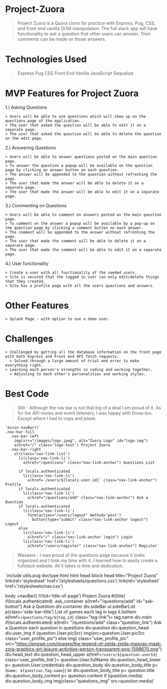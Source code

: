 # Project-Zuora
  > Project Zuora is a Quora clone for practice with Express, Pug, CSS, and front end vanilla DOM manipulation. The full stack app will have functionality to ask a question that other users can answer.  Then comments can be made on those answers.

# Technologies Used
  > Express
  > Pug
  > CSS
  > Front End Vanilla JavaScript
  > Sequalize

# MVP Features for Project Zuora
  1.) Asking Questions

    > Users will be able to ask questions which will show up on the questions page of the application.
    > The user that asked the question will be able to edit it on a separate page.
    > The user that asked the question will be able to delete the question on the edit page.

  2.) Answering Questions

    > Users will be able to answer questions posted on the main question page.
    > To answer the question a popup will be available on the question page by clicking an answer button on each question.
    > The answer will be appended to the question without refreshing the page.
    > The user that made the answer will be able to delete it on a separate page.
    > The user that made the answer will be able to edit it on a separate page.

   3.) Commenting on Questions

    > Users will be able to comment on answers posted on the main question page.
    > To comment on the answer a popup will be available by a pop-up on the question page by clicking a comment button on each answer.
    > The comment will be appended to the answer without refreshing the page.
    > The user that made the comment will be able to delete it on a separate page.
    > The user that made the comment will be able to edit it on a separate page.

   4.) User functionality

    > Create a user with all functionality of the seeded users.
    > Site is secured that the logged in user can only edit/delete things that they created.
    > Site has a profile page with all the users questions and answers.

# Other Features

    > Splash Page - with option to use a demo user.

# Challenges
    > Challenged by getting all the database information on the front page with both Express and Front end API fetch requests.
      > Solved through a large amount of trial and error to make everything right.
    > Learning each person's strengths in coding and working together.
      > Adjusting to each other's personalities and working styles.

# Best Code
  > Stili - Although the nav bar is not that big of a deal I am proud of it.  As for the API routes and event listeners, I was happy with those too. Except where I had to copy and paste.

    `mixin navBar()
    .nav-bar-full
      .nav-bar-left
        img(src="/images/logo.jpeg", alt="Zuora Logo" id="logo-img")
        a(href="/" class='logo-text') Project Zuora
      .nav-bar-right
        ul(class='nav-link-list')
          li(class='nav-link-li')
            a(href="/questions" class="nav-link-anchor") Questions List

          if locals.authenticated
            li(class='nav-link-li')
              a(href=`/users/${locals.user.id}` class="nav-link-anchor") Profile
          if locals.authenticated
            li(class='nav-link-li')
              a(href="/questions/add" class="nav-link-anchor") Ask a Question
          if locals.authenticated
            li(class='nav-link-li')
              form(action="/users/logout" method='post')
                button(type="submit" class="nav-link-anchor logout") Logout
          else
            li(class='nav-link-li')
              a(href="/" class="nav-link-anchor login") Login
            li(class='nav-link-li')
              a(href="/users/register" class="nav-link-anchor") Register`
  > Waseem - I was proud of the questions page because it looks organized and I took my time with it. I learned how to easily create a fullstack website. All it takes is time and dedication.

`include utils.pug
doctype html
html
  head
      block head
        title="Project Zuora"
        link(rel='stylesheet' href='/stylesheets/questions.css')
        link(rel='stylesheet' href='/stylesheets/nav.css')

  body
    +navBar()
    h1(id='title-of-page') Project Zuora #{title}
    if(locals.authenticated)
      .ask_container
        a(href="/questions/add" id="ask-button") Ask a Question
    div.container
      div.sideBar
        ul.sideBarList
          p(class='side-bar-title') List of games
          each tag in tags
            li.listItem
              a(href=`/questions/tag/${tag.id}` class="tag-link")= tag.name
      div.main
        if(locals.authenticated)
          a(href= "/questions/add" class="question_link") Ask a Question
        each question in questions
          div.question
            div.question_head
              div.user_img
                if (question.User.picSrc)
                  img(src=question.User.picSrc class="user_profile_pic")
                else
                  img( class="user_profile_pic" src="https://pngset.com/images/the-legend-of-zelda-zelda-majoras-mask-zora-graphics-art-leisure-activities-person-transparent-png-1598670.png")
              div.head_text
                div.question_head_upper
                  a(href=`/users/${question.userId}` class='user_profile_link')= question.User.fullName
                div.question_head_lower
                  p= question.User.credentials
            div.question_body
              div.question_body_title
                p= (`Game: ${question.Tag.name}`)
                br
              div.question_body_title
                p= question.title
              div.question_body_content
                p= question.content
              if (question.media)
                div.question_body_img
                  img(class="questions_img" src=question.media)`
